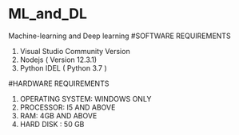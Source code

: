 # ML_and_DL
Machine-learning and Deep learning
#SOFTWARE REQUIREMENTS
 1)	Visual Studio Community Version
 2)	Nodejs ( Version 12.3.1)
 3)	Python IDEL ( Python 3.7 )

#HARDWARE REQUIREMENTS

1)	OPERATING SYSTEM: WINDOWS ONLY
2)	PROCESSOR: I5 AND ABOVE
3)	RAM: 4GB AND ABOVE
4)	HARD DISK : 50 GB
